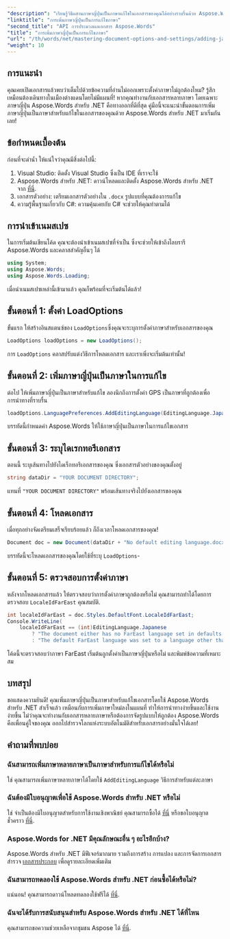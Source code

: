 ```yaml
---
"description": "เรียนรู้วิธีผสานภาษาญี่ปุ่นเป็นภาษาแก้ไขในเอกสารของคุณได้อย่างราบรื่นด้วย Aspose.Words สำหรับ .NET คู่มือทีละขั้นตอนนี้"
"linktitle": "การเพิ่มภาษาญี่ปุ่นเป็นการแก้ไขภาษา"
"second_title": "API การประมวลผลเอกสาร Aspose.Words"
"title": "การเพิ่มภาษาญี่ปุ่นเป็นการแก้ไขภาษา"
"url": "/th/words/net/mastering-document-options-and-settings/adding-japanese-as-editing-languages/"
"weight": 10
---
```


## การแนะนำ

คุณเคยเปิดเอกสารแล้วพบว่าเต็มไปด้วยข้อความที่อ่านไม่ออกเพราะตั้งค่าภาษาไม่ถูกต้องไหม? รู้สึกเหมือนต้องเดินทางในเมืองต่างแดนโดยไม่มีแผนที่! หากคุณทำงานกับเอกสารหลายภาษา โดยเฉพาะภาษาญี่ปุ่น Aspose.Words สำหรับ .NET คือทางออกที่ดีที่สุด คู่มือนี้จะแนะนำขั้นตอนการเพิ่มภาษาญี่ปุ่นเป็นภาษาสำหรับแก้ไขในเอกสารของคุณด้วย Aspose.Words สำหรับ .NET มาเริ่มกันเลย!

## ข้อกำหนดเบื้องต้น

ก่อนที่จะดำน้ำ ให้แน่ใจว่าคุณมีสิ่งต่อไปนี้:

1. Visual Studio: ติดตั้ง Visual Studio ซึ่งเป็น IDE ที่เราจะใช้
2. Aspose.Words สำหรับ .NET: ดาวน์โหลดและติดตั้ง Aspose.Words สำหรับ .NET จาก [ที่นี่](https://releases-aspose.com/words/net/).
3. เอกสารตัวอย่าง: เตรียมเอกสารตัวอย่างใน `.docx` รูปแบบที่คุณต้องการแก้ไข
4. ความรู้พื้นฐานเกี่ยวกับ C#: ความคุ้นเคยกับ C# จะช่วยให้คุณทำตามได้

## การนำเข้าเนมสเปซ

ในการเริ่มต้นเขียนโค้ด คุณจะต้องนำเข้าเนมสเปซที่จำเป็น ซึ่งจะช่วยให้เข้าถึงไลบรารี Aspose.Words และคลาสสำคัญอื่นๆ ได้

```csharp
using System;
using Aspose.Words;
using Aspose.Words.Loading;
```

เมื่อนำเนมสเปซเหล่านี้เข้ามาแล้ว คุณก็พร้อมที่จะเริ่มต้นได้แล้ว!

## ขั้นตอนที่ 1: ตั้งค่า LoadOptions

ขั้นแรก ให้สร้างอินสแตนซ์ของ `LoadOptions`ซึ่งคุณจะระบุการตั้งค่าภาษาสำหรับเอกสารของคุณ

```csharp
LoadOptions loadOptions = new LoadOptions();
```

การ `LoadOptions` คลาสปรับแต่งวิธีการโหลดเอกสาร และเราเพิ่งจะเริ่มต้นเท่านั้น!

## ขั้นตอนที่ 2: เพิ่มภาษาญี่ปุ่นเป็นภาษาในการแก้ไข

ต่อไป ให้เพิ่มภาษาญี่ปุ่นเป็นภาษาสำหรับแก้ไข ลองนึกถึงการตั้งค่า GPS เป็นภาษาที่ถูกต้องเพื่อการนำทางที่ราบรื่น

```csharp
loadOptions.LanguagePreferences.AddEditingLanguage(EditingLanguage.Japanese);
```

บรรทัดนี้กำหนดค่า Aspose.Words ให้ใช้ภาษาญี่ปุ่นเป็นภาษาในการแก้ไขเอกสาร

## ขั้นตอนที่ 3: ระบุไดเรกทอรีเอกสาร

ตอนนี้ ระบุเส้นทางไปยังไดเร็กทอรีเอกสารของคุณ ซึ่งเอกสารตัวอย่างของคุณตั้งอยู่

```csharp
string dataDir = "YOUR DOCUMENT DIRECTORY";
```

แทนที่ `"YOUR DOCUMENT DIRECTORY"` พร้อมเส้นทางจริงไปยังเอกสารของคุณ

## ขั้นตอนที่ 4: โหลดเอกสาร

เมื่อทุกอย่างจัดเตรียมเสร็จเรียบร้อยแล้ว ก็ถึงเวลาโหลดเอกสารของคุณ!

```csharp
Document doc = new Document(dataDir + "No default editing language.docx", loadOptions);
```

บรรทัดนี้จะโหลดเอกสารของคุณโดยใช้ที่ระบุ `LoadOptions`-

## ขั้นตอนที่ 5: ตรวจสอบการตั้งค่าภาษา

หลังจากโหลดเอกสารแล้ว ให้ตรวจสอบว่าการตั้งค่าภาษาถูกต้องหรือไม่ คุณสามารถทำได้โดยการตรวจสอบ `LocaleIdFarEast` คุณสมบัติ.

```csharp
int localeIdFarEast = doc.Styles.DefaultFont.LocaleIdFarEast;
Console.WriteLine(
    localeIdFarEast == (int)EditingLanguage.Japanese
        ? "The document either has no FarEast language set in defaults or it was set to Japanese originally."
        : "The default FarEast language was set to a language other than Japanese, so it is not overridden.");
```

โค้ดนี้จะตรวจสอบว่าภาษา FarEast เริ่มต้นถูกตั้งค่าเป็นภาษาญี่ปุ่นหรือไม่ และพิมพ์ข้อความที่เหมาะสม

## บทสรุป

ขอแสดงความยินดี! คุณเพิ่มภาษาญี่ปุ่นเป็นภาษาสำหรับแก้ไขเอกสารโดยใช้ Aspose.Words สำหรับ .NET สำเร็จแล้ว เหมือนกับการเพิ่มภาษาใหม่ลงในแผนที่ ทำให้การนำทางง่ายขึ้นและใช้งานง่ายขึ้น ไม่ว่าคุณจะทำงานกับเอกสารหลายภาษาหรือต้องการจัดรูปแบบให้ถูกต้อง Aspose.Words คือเพื่อนคู่ใจของคุณ ออกไปสำรวจโลกแห่งระบบอัตโนมัติสำหรับเอกสารอย่างมั่นใจได้เลย!

## คำถามที่พบบ่อย

### ฉันสามารถเพิ่มภาษาหลายภาษาเป็นภาษาสำหรับการแก้ไขได้หรือไม่
ใช่ คุณสามารถเพิ่มภาษาหลายภาษาได้โดยใช้ `AddEditingLanguage` วิธีการสำหรับแต่ละภาษา

### ฉันต้องมีใบอนุญาตเพื่อใช้ Aspose.Words สำหรับ .NET หรือไม่
ใช่ จำเป็นต้องมีใบอนุญาตสำหรับการใช้งานเชิงพาณิชย์ คุณสามารถซื้อได้ [ที่นี่](https://purchase.aspose.com/buy) หรือขอใบอนุญาตชั่วคราว [ที่นี่](https://purchase-aspose.com/temporary-license/).

### Aspose.Words for .NET มีคุณลักษณะอื่น ๆ อะไรอีกบ้าง?
Aspose.Words สำหรับ .NET มีฟีเจอร์มากมาย รวมถึงการสร้าง การแปลง และการจัดการเอกสาร สำรวจ [เอกสารประกอบ](https://reference.aspose.com/words/net/) เพื่อดูรายละเอียดเพิ่มเติม

### ฉันสามารถทดลองใช้ Aspose.Words สำหรับ .NET ก่อนซื้อได้หรือไม่?
แน่นอน! คุณสามารถดาวน์โหลดทดลองใช้ฟรีได้ [ที่นี่](https://releases-aspose.com/).

### ฉันจะได้รับการสนับสนุนสำหรับ Aspose.Words สำหรับ .NET ได้ที่ไหน
คุณสามารถขอความช่วยเหลือจากชุมชน Aspose ได้ [ที่นี่](https://forum-aspose.com/c/words/8).